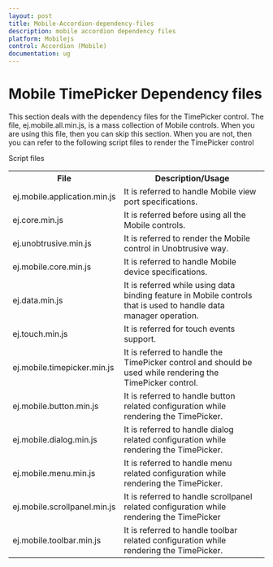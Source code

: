 ```yaml
---
layout: post
title: Mobile-Accordion-dependency-files
description: mobile accordion dependency files
platform: Mobilejs
control: Accordion (Mobile)
documentation: ug
---
```


# Mobile TimePicker Dependency files

This section deals with the dependency files for the TimePicker control. The file, ej.mobile.all.min.js, is a mass collection of Mobile controls. When you are using this file, then you can skip this section. When you are not, then you can refer to the following script files to render the TimePicker control

Script files

<table>
<tr>
<th>
File</th><th>
Description/Usage</th></tr>
<tr>
<td>
ej.mobile.application.min.js</td><td>
It is referred to handle Mobile view port specifications.</td></tr>
<tr>
<td>
ej.core.min.js</td><td>
It is referred before using all the Mobile controls.</td></tr>
<tr>
<td>
ej.unobtrusive.min.js</td><td>
It is referred to render the Mobile control in Unobtrusive way.</td></tr>
<tr>
<td>
ej.mobile.core.min.js</td><td>
It is referred to handle Mobile device specifications.</td></tr>
<tr>
<td>
ej.data.min.js</td><td>
It is referred while using data binding feature in Mobile controls that is used to handle data manager operation.</td></tr>
<tr>
<td>
ej.touch.min.js</td><td>
It is referred for touch events support.</td></tr>
<tr>
<td>
ej.mobile.timepicker.min.js</td><td>
It is referred to handle the TimePicker control and should be used while rendering the TimePicker control.</td></tr>
<tr>
<td>
ej.mobile.button.min.js</td><td>
It is referred to handle button related configuration while rendering the TimePicker.</td></tr>
<tr>
<td>
ej.mobile.dialog.min.js</td><td>
It is referred to handle dialog related configuration while rendering the TimePicker.</td></tr>
<tr>
<td>
ej.mobile.menu.min.js</td><td>
It is referred to handle menu related configuration while rendering the TimePicker.</td></tr>
<tr>
<td>
ej.mobile.scrollpanel.min.js</td><td>
It is referred to handle scrollpanel related configuration while rendering the TimePicker</td></tr>
<tr>
<td>
ej.mobile.toolbar.min.js</td><td>
It is referred to handle toolbar related configuration while rendering the TimePicker.</td></tr>
</table>


